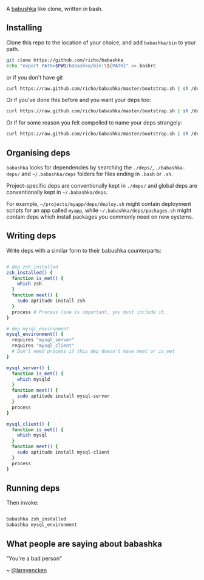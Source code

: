A [babushka][1] like clone, written in bash.

## Installing

Clone this repo to the location of your choice, and add `babashka/bin` to your path.

```bash
git clone https://github.com/richo/babashka
echo "export PATH=$PWD/babashka/bin:\${PATH}" >>.bashrc
```

or if you don't have git

```bash
curl https://raw.github.com/richo/babashka/master/bootstrap.sh | sh /dev/stdin
```

Or if you've done this before and you want your deps too:

```bash
curl https://raw.github.com/richo/babashka/master/bootstrap.sh | sh /dev/stdin -u your_github_username
```

Or if for some reason you felt compelled to name your deps strangely:

```bash
curl https://raw.github.com/richo/babashka/master/bootstrap.sh | sh /dev/stdin -u your_github_username -r strangely_named_repo
```

## Organising deps

`babashka` looks for dependencies by searching the `./deps/`, `./babashka-deps/` and `~/.babashka/deps` folders for files ending in `.bash` or `.sh`.

Project-specific deps are conventionally kept in `./deps/` and global deps are conventionally kept in `~/.babashka/deps`.

For example, `~/projects/myapp/deps/deploy.sh` might contain deployment scripts for an app called `myapp`, while `~/.babashka/deps/packages.sh` might contain deps which install packages you commonly need on new systems.

## Writing deps

Write deps with a similar form to their babushka counterparts:

```bash

# dep zsh_installed
zsh_installed() {
  function is_met() {
    which zsh
  }
  function meet() {
    sudo aptitude install zsh
  }
  process # Process line is important, you must include it.
}

# dep mysql_environment
mysql_environment() {
  requires "mysql_server"
  requires "mysql_client"
  # Don't need process if this dep doesn't have meet or is_met
}

mysql_server() {
  function is_met() {
    which mysqld
  }
  function meet() {
    sudo aptitude install mysql-server
  }
  process
}

mysql_client() {
  function is_met() {
    which mysql
  }
  function meet() {
    sudo aptitude install mysql-client
  }
  process
}
```

## Running deps

Then invoke:

```bash

babashka zsh_installed
babashka mysql_environment
```

## What people are saying about babashka

"You're a bad person"

~ [@larsyencken](https://twitter.com/larsyencken)

[1]: https://babushka.me
